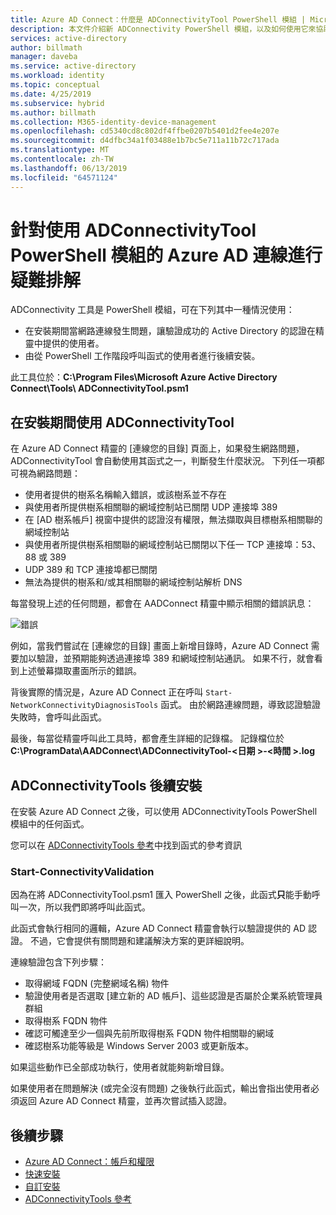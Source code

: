 ```yaml
---
title: Azure AD Connect：什麼是 ADConnectivityTool PowerShell 模組 | Microsoft Docs
description: 本文件介紹新 ADConnectivity PowerShell 模組，以及如何使用它來協助疑難排解。
services: active-directory
author: billmath
manager: daveba
ms.service: active-directory
ms.workload: identity
ms.topic: conceptual
ms.date: 4/25/2019
ms.subservice: hybrid
ms.author: billmath
ms.collection: M365-identity-device-management
ms.openlocfilehash: cd5340cd8c802df4ffbe0207b5401d2fee4e207e
ms.sourcegitcommit: d4dfbc34a1f03488e1b7bc5e711a11b72c717ada
ms.translationtype: MT
ms.contentlocale: zh-TW
ms.lasthandoff: 06/13/2019
ms.locfileid: "64571124"
---
```

# <a name="troubleshoot-azure-ad-connectivity-with-the-adconnectivitytool-powershell-module"></a>針對使用 ADConnectivityTool PowerShell 模組的 Azure AD 連線進行疑難排解

ADConnectivity 工具是 PowerShell 模組，可在下列其中一種情況使用：

- 在安裝期間當網路連線發生問題，讓驗證成功的 Active Directory 的認證在精靈中提供的使用者。
- 由從 PowerShell 工作階段呼叫函式的使用者進行後續安裝。

此工具位於：**C:\Program Files\Microsoft Azure Active Directory Connect\Tools\ ADConnectivityTool.psm1** 

## <a name="adconnectivitytool-during-installation"></a>在安裝期間使用 ADConnectivityTool

在 Azure AD Connect 精靈的 [連線您的目錄]  頁面上，如果發生網路問題，ADConnectivityTool 會自動使用其函式之一，判斷發生什麼狀況。  下列任一項都可視為網路問題：

- 使用者提供的樹系名稱輸入錯誤，或該樹系並不存在 
- 與使用者所提供樹系相關聯的網域控制站已關閉 UDP 連接埠 389
- 在 [AD 樹系帳戶] 視窗中提供的認證沒有權限，無法擷取與目標樹系相關聯的網域控制站
- 與使用者所提供樹系相關聯的網域控制站已關閉以下任一 TCP 連接埠：53、88 或 389 
- UDP 389 和 TCP 連接埠都已關閉
- 無法為提供的樹系和/或其相關聯的網域控制站解析 DNS

每當發現上述的任何問題，都會在 AADConnect 精靈中顯示相關的錯誤訊息：


![錯誤](media/how-to-connect-adconnectivitytools/error1.png)

例如，當我們嘗試在 [連線您的目錄]  畫面上新增目錄時，Azure AD Connect 需要加以驗證，並預期能夠透過連接埠 389 和網域控制站通訊。  如果不行，就會看到上述螢幕擷取畫面所示的錯誤。  

背後實際的情況是，Azure AD Connect 正在呼叫 `Start-NetworkConnectivityDiagnosisTools` 函式。  由於網路連線問題，導致認證驗證失敗時，會呼叫此函式。

最後，每當從精靈呼叫此工具時，都會產生詳細的記錄檔。 記錄檔位於**C:\ProgramData\AADConnect\ADConnectivityTool-\<日期 >-\<時間 >.log**

## <a name="adconnectivitytools-post-installation"></a>ADConnectivityTools 後續安裝
在安裝 Azure AD Connect 之後，可以使用 ADConnectivityTools PowerShell 模組中的任何函式。  

您可以在 [ADConnectivityTools 參考](reference-connect-adconnectivitytools.md)中找到函式的參考資訊

### <a name="start-connectivityvalidation"></a>Start-ConnectivityValidation

因為在將 ADConnectivityTool.psm1 匯入 PowerShell 之後，此函式**只**能手動呼叫一次，所以我們即將呼叫此函式。 

此函式會執行相同的邏輯，Azure AD Connect 精靈會執行以驗證提供的 AD 認證。  不過，它會提供有關問題和建議解決方案的更詳細說明。 

連線驗證包含下列步驟：
-   取得網域 FQDN (完整網域名稱) 物件
-   驗證使用者是否選取 [建立新的 AD 帳戶]、這些認證是否屬於企業系統管理員群組
-   取得樹系 FQDN 物件
-   確認可觸達至少一個與先前所取得樹系 FQDN 物件相關聯的網域
-   確認樹系功能等級是 Windows Server 2003 或更新版本。

如果這些動作已全部成功執行，使用者就能夠新增目錄。

如果使用者在問題解決 (或完全沒有問題) 之後執行此函式，輸出會指出使用者必須返回 Azure AD Connect 精靈，並再次嘗試插入認證。



## <a name="next-steps"></a>後續步驟
- [Azure AD Connect：帳戶和權限](reference-connect-accounts-permissions.md)
- [快速安裝](how-to-connect-install-express.md)
- [自訂安裝](how-to-connect-install-custom.md)
- [ADConnectivityTools 參考](reference-connect-adconnectivitytools.md)

